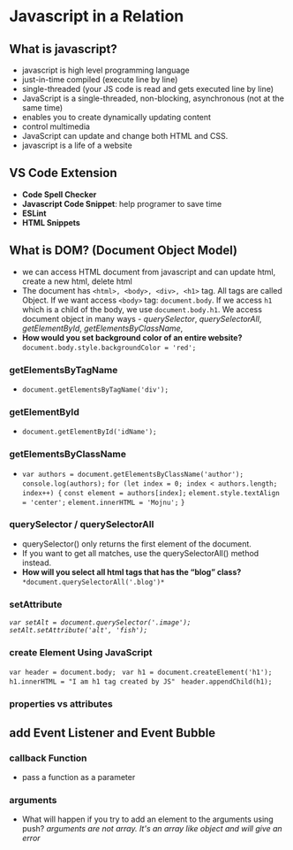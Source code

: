 # Javascript in a Relation
## What is javascript?
- javascript is high level programming language
- just-in-time compiled (execute line by line)
- single-threaded (your JS code is read and gets executed line by line)
- JavaScript is a single-threaded, non-blocking, asynchronous (not at the same time)
- enables you to create dynamically updating content
- control multimedia
- JavaScript can update and change both HTML and CSS.
- javascript is a life of a website

## VS Code Extension

- **Code Spell Checker**
- **Javascript Code Snippet**: help programer to save time
- **ESLint**
- **HTML Snippets**
##  What is DOM? (Document Object Model)
- we can access HTML document from javascript and can update html, create a new html, delete html
- The document has `<html>, <body>, <div>, <h1>` tag. All tags are called Object. If we want access `<body>` tag: `document.body`. If we access `h1` which is a child of the body, we use `document.body.h1`. We access document object in many ways -
*querySelector*,
*querySelectorAll*,
*getElementById*,
*getElementsByClassName*,
- **How would you set background color of an entire website?** `document.body.style.backgroundColor = 'red';`

### getElementsByTagName
- `document.getElementsByTagName('div');` 
### getElementById
- `document.getElementById('idName');`
### getElementsByClassName
- `var authors = document.getElementsByClassName('author');`
        `console.log(authors);`
        `for (let index = 0; index < authors.length; index++) {`
            `const element = authors[index];`
            `element.style.textAlign = 'center';`
            `element.innerHTML = 'Mojnu';`
        `}`
### querySelector / querySelectorAll
- querySelector() only returns the first element of the document. 
- If you want to get all matches, use the querySelectorAll() method instead.
- **How will you select all html tags that has the “blog” class?** `*document.querySelectorAll('.blog')*`

### setAttribute
*`var setAlt = document.querySelector('.image');`*
*`setAlt.setAttribute('alt', 'fish');`*

### create Element Using JavaScript
`var header = document.body;`
      ` var h1 = document.createElement('h1');`
       ` h1.innerHTML = "I am h1 tag created by JS"`
       ` header.appendChild(h1);`

### properties vs attributes

## add Event Listener and Event Bubble
### callback Function
- pass a function as a parameter

### arguments
- What will happen if you try to add an element to the arguments using push? *arguments are not array. It's an array like object and will give an error*
